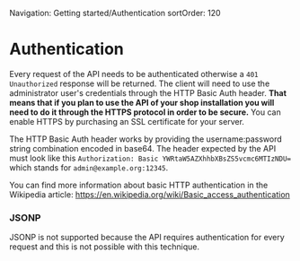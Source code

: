 Navigation: Getting started/Authentication
sortOrder: 120

# Authentication

Every request of the API needs to be authenticated otherwise a `401 Unauthorized` response will be returned. 
The client will need to use the administrator user's credentials through the HTTP Basic Auth header. 
**That means that if you plan to use the API of your shop installation you will need to do it through the HTTPS protocol in order to be secure.** 
You can enable HTTPS by purchasing an SSL certificate for your server.

The HTTP Basic Auth header works by providing the username:password string combination encoded in base64. 
The header expected by the API must look like this `Authorization: Basic YWRtaW5AZXhhbXBsZS5vcmc6MTIzNDU=` which 
stands for `admin@example.org:12345`.

You can find more information about basic HTTP authentication in the Wikipedia article: https://en.wikipedia.org/wiki/Basic_access_authentication

### JSONP

JSONP is not supported because the API requires authentication for every request and this is not possible with this technique.
